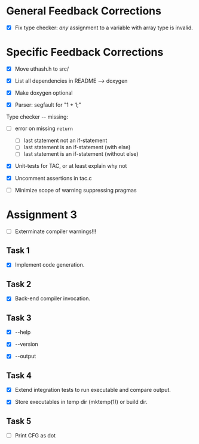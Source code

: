 # General Feedback Corrections

- [x] Fix type checker: *any* assignment to a variable with array type is invalid.

# Specific Feedback Corrections

- [x] Move uthash.h to src/

- [x] List all dependencies in README --> doxygen

- [x] Make doxygen optional

- [x] Parser: segfault for "1 + 1;"

Type checker -- missing:

- [ ] error on missing `return`
    - [ ] last statement not an if-statement
    - [ ] last statement is an if-statement (with else)
    - [ ] last statement is an if-statement (without else)

- [x] Unit-tests for TAC, or at least explain why not

- [x] Uncomment assertions in tac.c

- [ ] Minimize scope of warning suppressing pragmas

# Assignment 3

- [ ] Exterminate compiler warnings!!!

## Task 1

- [x] Implement code generation.

## Task 2

- [x] Back-end compiler invocation.

## Task 3

- [x] --help

- [x] --version

- [x] --output

## Task 4

- [x] Extend integration tests to run executable and compare output.

- [x] Store executables in temp dir (mktemp(1)) or build dir.


## Task 5

- [ ] Print CFG as dot
